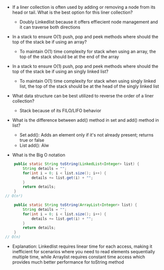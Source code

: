 - If a liner collection is often used by adding or removing a node from its head or tail. What is the best option for this liner collection?
	- Doubly Linkedlist because it offers effiecient node management and it can traverse both directions

- In a stack to ensure O(1) push, pop and peek methods where should the top of the stack be if using an array?
	- To maintain O(1) time complexity for stack when using an array, the top of the stack should be at the end of the array

- In a stack to ensure O(1) push, pop and peek methods where should the top of the stack be if using an singly linked list?
	- To maintain O(1) time complexity for stack when using singly linked list, the top of the stack should be at the head of the singly linked list

- What data structure can be best utilized to reverse the order of a liner collection?
	- Stack because of its FILO/LIFO behavior

- What is the difference between add() method in set and add() method in list?
	- Set add(): Adds an element only if it's not already present; returns true or false
	- List add(): Alw

- What is the Big O notation
```Java
    public static String toString(LinkedList<Integer> list) {
        String details = "";
        for(int i = 0; i < list.size(); i++) {
            details += list.get(i) + "";
        }
        return details;
    }
// O(n²)
```

```Java
    public static String toString(ArrayList<Integer> list) {
        String details = "";
        for(int i = 0; i < list.size(); i++) {
            details += list.get(i) + "";
        }
        return details;
    }
// O(n)
```

- Explanation: Linkedlist requires linear time for each access, making it inefficient for scenarios where you need to read elements sequentially multiple time, while Arraylist requires constant time access which provides much better performance for toString method